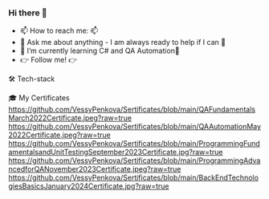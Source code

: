 ### Hi there 👋

- 📫 How to reach me: 📫 
- 💬 Ask me about anything - I am always ready to help if I can 💯
- 🌱  I’m currently learning C# and QA Automation🌱
- 👉 Follow me! 👉

🛠 Tech-stack

🎓 My Certificates
https://github.com/VessyPenkova/Sertificates/blob/main/QAFundamentalsMarch2022Certificate.jpeg?raw=true
https://github.com/VessyPenkova/Sertificates/blob/main/QAAutomationMay2022Certificate.jpeg?raw=true
https://github.com/VessyPenkova/Sertificates/blob/main/ProgrammingFundamentalsandUnitTestingSeptember2023Certificate.jpg?raw=true
https://github.com/VessyPenkova/Sertificates/blob/main/ProgrammingAdvancedforQANovember2023Certificate.jpeg?raw=true
https://github.com/VessyPenkova/Sertificates/blob/main/BackEndTechnologiesBasicsJanuary2024Certificate.jpg?raw=true

